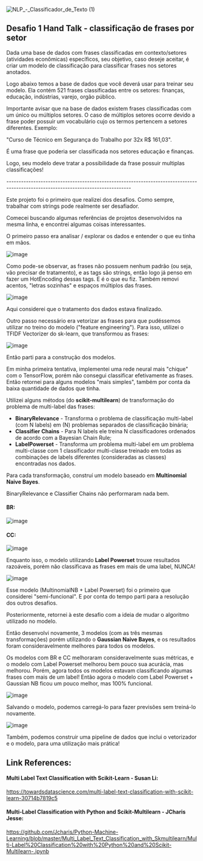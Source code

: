 ![NLP_-_Classificador_de_Texto (1)](https://user-images.githubusercontent.com/105673165/194183096-41a7c8ec-5f14-4298-a276-f7ebeb601c9f.png)

## Desafio 1 Hand Talk - classificação de frases por setor
Dada uma base de dados com frases classificadas em contexto/setores (atividades econômicas) específicos, seu objetivo, caso deseje aceitar, é criar um modelo de classificação para classificar frases nos setores anotados.

Logo abaixo temos a base de dados que você deverá usar para treinar seu modelo. Ela contém 521 frases classificadas entre os setores: finanças, educação, indústrias, varejo, orgão público.

Importante avisar que na base de dados existem frases classificadas com um único ou múltiplos setores. O caso de múltiplos setores ocorre devido a frase poder possuir um vocabulário cujo os termos pertencem a setores diferentes. Exemplo:

"Curso de Técnico em Segurança do Trabalho por 32x R$ 161,03".

É uma frase que poderia ser classificada nos setores educação e finanças.

Logo, seu modelo deve tratar a possibilidade da frase possuir multiplas classificações!

*---------------------------------------------------------------------------------------------------------------------------------*

Este projeto foi o primeiro que realizei dos desafios. Como sempre, trabalhar com strings pode realmente ser desafiador.

Comecei buscando algumas referências de projetos desenvolvidos na mesma linha, e encontrei algumas coisas interessantes.

O primeiro passo era analisar / explorar os dados e entender o que eu tinha em mãos.

![image](https://user-images.githubusercontent.com/105673165/194183684-e7ea0f5c-a82b-4481-b589-cab5f5736151.png)

Como pode-se observar, as frases não possuem nenhum padrão (ou seja, vão precisar de tratamento), e as tags são strings, então logo já penso em fazer um HotEncoding dessas tags. E é o que eu fiz.
Também removi acentos, "letras sozinhas" e espaços múltiplos das frases.

![image](https://user-images.githubusercontent.com/105673165/194185116-629c7b51-f08e-4d09-ac6b-d7792a304ac6.png)

Aqui considerei que o tratamento dos dados estava finalizado.

Outro passo necessário era vetorizar as frases para que pudéssemos utilizar no treino do modelo ("feature engineering"). Para isso, utilizei o TFIDF Vectorizer do sk-learn, que transformou as frases:

![image](https://user-images.githubusercontent.com/105673165/194186694-e9029d2a-2b4c-4c8f-a7f5-fa317e5f493e.png)

Então parti para a construção dos modelos.

Em minha primeira tentativa, implementei uma rede neural mais "chique" com o TensorFlow, porém não consegui classificar efetivamente as frases. Então retornei para alguns modelos "mais simples", também por conta da baixa quantidade de dados que tinha.

Utilizei alguns métodos (do **scikit-multilearn**) de transformação do problema de multi-label das frases:
- **BinaryRelevance** - Transforma o problema de classificação multi-label (com N labels) em (N) problemas separados de classificação binária;
- **Classifier Chains** - Para N labels ele treina N classificadores ordenados de acordo com a Bayesian Chain Rule;
- **LabelPowerset** - Transforma um problema multi-label em um problema multi-classe com 1 classificador multi-classe treinado em todas as combinações de labels diferentes (consideradas as classes) encontradas nos dados.

Para cada transformação, construí um modelo baseado em **Multinomial Naive Bayes**.

BinaryRelevance e Classifier Chains não performaram nada bem.
#### BR:

![image](https://user-images.githubusercontent.com/105673165/194188921-cc2cc52a-1a67-4ae1-a449-1dd61a80b621.png)

#### CC:

![image](https://user-images.githubusercontent.com/105673165/194188978-0804bf19-bcad-4f5d-9094-166aaa8377a7.png)

Enquanto isso, o modelo utilizando **Label Powerset** trouxe resultados razoáveis, porém não classificava as frases em mais de uma label, NUNCA!

![image](https://user-images.githubusercontent.com/105673165/194189086-1d5d95a4-9296-4644-a26a-2fa99818fac8.png)

Esse modelo (MultinomialNB + Label Powerset) foi o primeiro que considerei "semi-funcional". E por conta do tempo parti para a resolução dos outros desafios.

Posteriormente, retornei à este desafio com a ideia de mudar o algoritmo utilizado no modelo.

Então desenvolvi novamente, 3 modelos (com as três mesmas transformações) porém utilizando o **Gaussian Naive Bayes**, e os resultados foram consideravelmente melhores para todos os modelos.

Os modelos com BR e CC melhoraram consideravelmente suas métricas, e o modelo com Label Powerset melhorou bem pouco sua acurácia, mas melhorou.
Porém, agora todos os modelos estavam classificando algumas frases com mais de um label! Então agora o modelo com Label Powerset + Gaussian NB ficou um pouco melhor, mas 100% funcional.

![image](https://user-images.githubusercontent.com/105673165/194189487-0e4ff7ef-a823-4a35-b3d4-ce1b662531cb.png)

Salvando o modelo, podemos carregá-lo para fazer previsões sem treiná-lo novamente.

![image](https://user-images.githubusercontent.com/105673165/194190118-7bc6c31e-10ac-451c-b70b-abcc64a0db27.png)

Também, podemos construir uma pipeline de dados que inclui o vetorizador e o modelo, para uma utilização mais prática!



## Link References:

#### Multi Label Text Classification with Scikit-Learn - Susan Li:

https://towardsdatascience.com/multi-label-text-classification-with-scikit-learn-30714b7819c5

#### Multi-Label Classification with Python and Scikit-Multilearn - JCharis Jesse:

https://github.com/Jcharis/Python-Machine-Learning/blob/master/Multi_Label_Text_Classification_with_Skmultilearn/Multi-Label%20Classification%20with%20Python%20and%20Scikit-Multilearn-.ipynb
